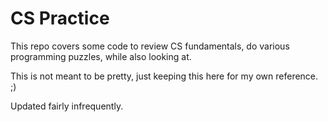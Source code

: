 # CS Practice

This repo covers some code to review CS fundamentals, do various programming puzzles, while also looking at.

This is not meant to be pretty, just keeping this here for my own reference. ;)

Updated fairly infrequently.
